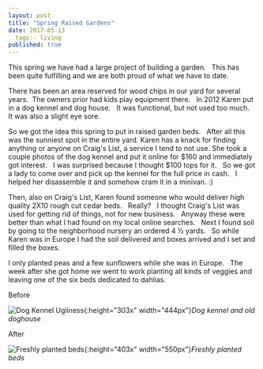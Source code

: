 ```yaml
--- 
layout: post  
title: "Spring Raised Gardens" 
date: 2017-05-13 
  tags:- living 
published: true 
--- 
```

This spring we have had a large project of building a garden. &nbsp; This has been quite fulfilling and we are both proud of what we have to date. 

There has been an area reserved for wood chips in our yard for several years. &nbsp;The owners prior had kids play equipment there. &nbsp; In 2012 Karen put in a dog kennel and dog house. &nbsp; It was functional, but not used too much. &nbsp; It was also a slight eye sore. 

So we got the idea this spring to put in raised garden beds. &nbsp; After all this was the sunniest spot in the entire yard.  Karen has a knack for finding anything or anyone on Craig's List, a service I tend to not use.  She took a couple photos of the dog kennel and put it online for $160 and immediately got interest. &nbsp; I was surprised because I thought $100 tops for it. &nbsp; So we got a lady to come over and pick up the kennel for the full price in cash. &nbsp; I helped her disassemble it and somehow cram it in a minivan. :) 

Then, also on Craig's List, Karen found someone who would deliver high quality 2X10 rough cut cedar beds. &nbsp; Really? &nbsp; I thought Craig's List was used for getting rid of things, not for new business. &nbsp; Anyway these were better than what I had found on my local online searches. &nbsp; Next I found soil by going to the neighborhood nursery an ordered 4 ½ yards. &nbsp; So while Karen was in Europe I had the soil delivered and boxes arrived and I set and filled the boxes. 

I only planted peas and a few sunflowers while she was in Europe. &nbsp; The week after she got home we went to work planting all kinds of veggies and leaving one of the six beds dedicated to dahlias. 

Before 

![Dog Kennel Ugliness](https://cloud.githubusercontent.com/assets/19477681/26036714/e8abc812-3897-11e7-969a-7feaf0c8999d.png){:height="303x" width="444px"}*Dog kennel and old doghouse* 

After 

![Freshly planted beds](https://cloud.githubusercontent.com/assets/19477681/25641309/42843076-2f48-11e7-8559-19d79164e3a0.jpg){:height="403x" width="550px"}*Freshly planted beds* 
